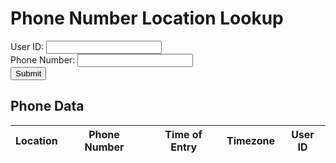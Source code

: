 <html lang="en">
  <head>
    <meta charset="UTF-8">
    <meta name="viewport" content="width=device-width, initial-scale=1.0">
    <title>Phone Number Location Lookup</title>
  </head>
  <body>
    <h1>Phone Number Location Lookup</h1>
    <form id="phone-form">
      <label for="user_id">User ID:</label>
      <input type="text" id="user_id" name="user_id" required><br>
      <label for="phone_number">Phone Number:</label>
      <input type="text" id="phone_number" name="phone_number" required><br>
      <button type="submit" id="submit-btn">Submit</button>
    </form>
    <div id="result"></div>
    <h2>Phone Data</h2>
    <table id="phone-table">
      <thead>
        <tr>
          <th>Location</th>
          <th>Phone Number</th>
          <th>Time of Entry</th>
          <th>Timezone</th>
          <th>User ID</th>
        </tr>
      </thead>
      <tbody>
      </tbody>
    </table>
    <script>
      const form = document.getElementById('phone-form');
      const result = document.getElementById('result');
      const submitBtn = document.getElementById('submit-btn');
      const phoneTable = document.getElementById('phone-table');
      // Helper function to clear the table body
      function clearTable() {
        const tableBody = phoneTable.querySelector('tbody');
        tableBody.innerHTML = '';
      }
      // Helper function to add a row to the table
      function addRowToTable(rowData) {
        const tableBody = phoneTable.querySelector('tbody');
        const tableRow = document.createElement('tr');
        for (const cellData of rowData) {
          const cell = document.createElement('td');
          cell.textContent = cellData;
          tableRow.appendChild(cell);
        }
        tableBody.appendChild(tableRow);
      }
      // Helper function to fetch phone data from the API and populate the table
      async function getPhoneData() {
        try {
          const response = await fetch('https://jasj-inventory.duckdns.org/api/phone');
          if (!response.ok) {
            throw new Error('Network response was not ok');
          }
          const data = await response.json();
          clearTable();
          for (const row of data) {
            addRowToTable(Object.values(row));
          }
        } catch (error) {
          console.error('Error:', error);
          result.innerText = `An error occurred: ${error.message}`;
        }
      }
      form.addEventListener('submit', async (event) => {
        event.preventDefault();
        const formData = new FormData(event.target);
        try {
          const response = await fetch('https://jasj-inventory.duckdns.org/submit', {
            method: 'POST',
            body: formData
          });
          if (!response.ok) {
            throw new Error('Network response was not ok');
          }
          const data = await response.text();
          result.innerText = data;
          // Fetch the updated data from the API and repopulate the table
          getPhoneData();
        } catch (error) {
          console.error('Error:', error);
          result.innerText = `An error occurred: ${error.message}`;
        }
      });
      // Fetch the initial phone data and populate the table
      getPhoneData();
    </script>
  </body>
</html>